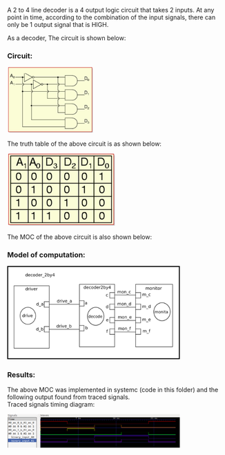 A 2 to 4 line decoder is a 4 output logic circuit that takes 2 inputs. At any point in time, according to the combination of the input signals, there can only be 1 output signal that is HIGH. 

As a decoder, The circuit is shown below:
 
### Circuit:
<p align="left">
  <img src="images/2-to-4-Decoder-Circuit.jpg" width="200"/>
</p>

The truth table of the above circuit is as shown below:

<p align="left">
  <img src="images/truth-table.jpg" width="250"/>
</p>

The MOC of the above circuit is also shown below:

### Model of computation:
<p align="left">
  <img src="images/moc.png" width="400"/>
</p>

### Results:
The above MOC was implemented in systemc (code in this folder) and the following output found from traced signals.<br>
Traced signals timing diagram:

<p align="left">
  <img src="images/result1.png" width="400"/>
<p>


